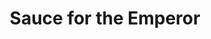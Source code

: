 ---
title: Sauce for the Emperor
year: 1924
opening_date: 1924-02-25
closing_date:
layout: productions
image:
image_caption:
image_credit:
playbill:
category:
Theatre: Theatre Jacksonville
cast:
  Donor: Carl Bohenberger
  Io: Charles Cruikshank
  Tritor: Charles Johnston
  Octavia: Lucile Westerfield
  Paula: Martha Brotherton
  Adora: Olive Rosenquist
  Tricanthus: Robert Barker
  Macronius: Robert L. Hutchinson
  Nero: Wade Morrow
crew:
  Director: Harrison Gibbs Prentice
  Stage Setting: Mrs. Strawn Perry
orchestra:
external_links:
---